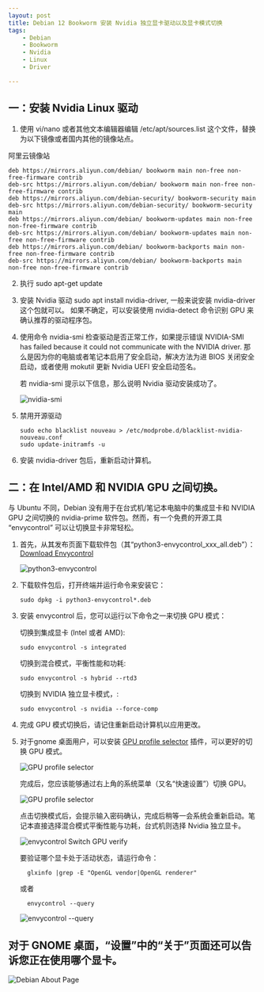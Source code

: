 ```yaml
---
layout: post
title: ﻿Debian 12 Bookworm 安装 Nvidia 独立显卡驱动以及显卡模式切换
tags:
    - Debian
    - Bookworm
    - Nvidia
    - Linux
    - Driver

---
```


## 一：安装 Nvidia Linux 驱动

1. 使用 vi/nano 或者其他文本编辑器编辑 /etc/apt/sources.list 这个文件，替换为以下镜像或者国内其他的镜像站点。

阿里云镜像站

    deb https://mirrors.aliyun.com/debian/ bookworm main non-free non-free-firmware contrib
    deb-src https://mirrors.aliyun.com/debian/ bookworm main non-free non-free-firmware contrib
    deb https://mirrors.aliyun.com/debian-security/ bookworm-security main
    deb-src https://mirrors.aliyun.com/debian-security/ bookworm-security main
    deb https://mirrors.aliyun.com/debian/ bookworm-updates main non-free non-free-firmware contrib
    deb-src https://mirrors.aliyun.com/debian/ bookworm-updates main non-free non-free-firmware contrib
    deb https://mirrors.aliyun.com/debian/ bookworm-backports main non-free non-free-firmware contrib
    deb-src https://mirrors.aliyun.com/debian/ bookworm-backports main non-free non-free-firmware contrib

2. 执行 sudo apt-get update

3. 安装 Nvidia 驱动 sudo apt install nvidia-driver, 一般来说安装 nvidia-driver 这个包就可以。 如果不确定，可以安装使用 nvidia-detect 命令识别 GPU 来确认推荐的驱动程序包。

4. 使用命令 nvidia-smi 检查驱动是否正常工作，如果提示错误 NVIDIA-SMI has failed because it could not communicate with the NVIDIA driver. 那么是因为你的电脑或者笔记本启用了安全启动，解决方法为进 BIOS 关闭安全启动，或者使用 mokutil 更新 Nvidia UEFI 安全启动签名。

   若 nvidia-smi 提示以下信息，那么说明 Nvidia 驱动安装成功了。
   
   ![nvidia-smi](https://github.com/huijingfei/Blog_Gitalk/raw/main/Images/nvidia-smi.webp)
   
5. 禁用开源驱动

       sudo echo blacklist nouveau > /etc/modprobe.d/blacklist-nvidia-nouveau.conf
       sudo update-initramfs -u
   
7. 安装 nvidia-driver 包后，重新启动计算机。

## 二：在 Intel/AMD 和 NVIDIA GPU 之间切换。

   与 Ubuntu 不同，Debian 没有用于在台式机/笔记本电脑中的集成显卡和 NVIDIA GPU 之间切换的 nvidia-prime 软件包。然而，有一个免费的开源工具 “envycontrol” 可以让切换显卡非常轻松。

1. 首先，从其发布页面下载软件包（其“python3-envycontrol_xxx_all.deb”）：[Download Envycontrol](https://github.com/bayasdev/envycontrol/releases)

   ![python3-envycontrol](https://raw.githubusercontent.com/huijingfei/Blog_Gitalk/main/Images/python3-envycontrol.webp)

2. 下载软件包后，打开终端并运行命令来安装它：

       sudo dpkg -i python3-envycontrol*.deb

3. 安装 envycontrol 后，您可以运行以下命令之一来切换 GPU 模式：

   
    切换到集成显卡 (Intel 或者 AMD):

       sudo envycontrol -s integrated

    切换到混合模式，平衡性能和功耗:

       sudo envycontrol -s hybrid --rtd3

    切换到 NVIDIA 独立显卡模式，:

       sudo envycontrol -s nvidia --force-comp

4. 完成 GPU 模式切换后，请记住重新启动计算机以应用更改。

5. 对于gnome 桌面用户，可以安装 [GPU profile selector](https://extensions.gnome.org/extension/5009/gpu-profile-selector/) 插件，可以更好的切换 GPU 模式。

   ![GPU profile selector](https://raw.githubusercontent.com/huijingfei/Blog_Gitalk/main/Images/GPU%20profile%20selector.webp)

   完成后，您应该能够通过右上角的系统菜单（又名“快速设置”）切换 GPU。

   ![GPU profile selector](https://raw.githubusercontent.com/huijingfei/Blog_Gitalk/main/Images/Debian%20GPU%20profile%20selector.webp)

   点击切换模式后，会提示输入密码确认，完成后稍等一会系统会重新启动。笔记本直接选择混合模式平衡性能与功耗，台式机则选择 Nvidia 独立显卡。

   ![envycontrol Switch GPU verify](https://raw.githubusercontent.com/huijingfei/Blog_Gitalk/main/Images/envycontrol%20Switch%20GPU%20verify.webp)

   要验证哪个显卡处于活动状态，请运行命令：

         glxinfo |grep -E "OpenGL vendor|OpenGL renderer"

   或者

         envycontrol --query

   ![envycontrol --query](https://raw.githubusercontent.com/huijingfei/Blog_Gitalk/main/Images/envycontrol%20--query.webp)

## 对于 GNOME 桌面，“设置”中的“关于”页面还可以告诉您正在使用哪个显卡。

   ![Debian About Page](https://raw.githubusercontent.com/huijingfei/Blog_Gitalk/main/Images/Debian%20About%20Page.webp)
